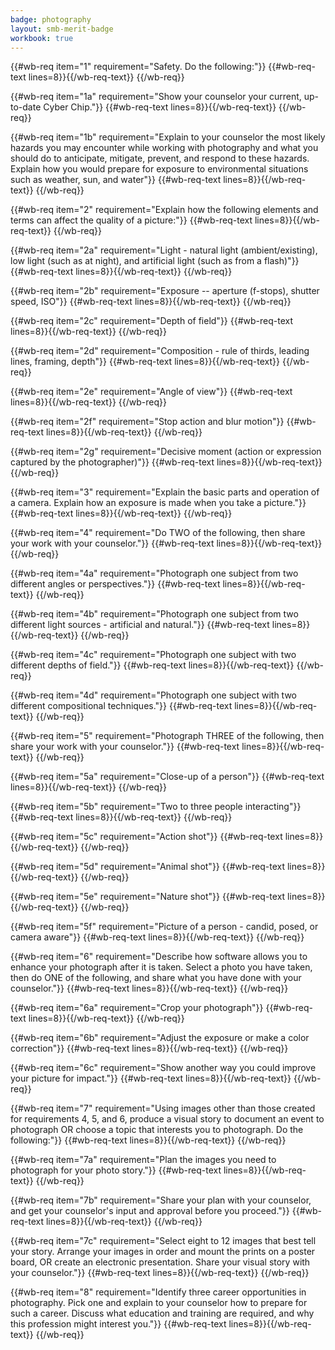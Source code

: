 ```yaml
---
badge: photography
layout: smb-merit-badge
workbook: true
---
```



{{#wb-req item="1" requirement="Safety. Do the following:"}}
{{#wb-req-text lines=8}}{{/wb-req-text}}
{{/wb-req}}

{{#wb-req item="1a" requirement="Show your counselor your current, up-to-date Cyber Chip."}}
{{#wb-req-text lines=8}}{{/wb-req-text}}
{{/wb-req}}

{{#wb-req item="1b" requirement="Explain to your counselor the most likely hazards you may encounter while working with photography and what you should do to anticipate, mitigate, prevent, and respond to these hazards. Explain how you would prepare for exposure to environmental situations such as weather, sun, and water"}}
{{#wb-req-text lines=8}}{{/wb-req-text}}
{{/wb-req}}

{{#wb-req item="2" requirement="Explain how the following elements and terms can affect the quality of a picture:"}}
{{#wb-req-text lines=8}}{{/wb-req-text}}
{{/wb-req}}

{{#wb-req item="2a" requirement="Light - natural light (ambient/existing), low light (such as at night), and artificial light (such as from a flash)"}}
{{#wb-req-text lines=8}}{{/wb-req-text}}
{{/wb-req}}

{{#wb-req item="2b" requirement="Exposure -- aperture (f-stops), shutter speed, ISO"}}
{{#wb-req-text lines=8}}{{/wb-req-text}}
{{/wb-req}}

{{#wb-req item="2c" requirement="Depth of field"}}
{{#wb-req-text lines=8}}{{/wb-req-text}}
{{/wb-req}}

{{#wb-req item="2d" requirement="Composition - rule of thirds, leading lines, framing, depth"}}
{{#wb-req-text lines=8}}{{/wb-req-text}}
{{/wb-req}}

{{#wb-req item="2e" requirement="Angle of view"}}
{{#wb-req-text lines=8}}{{/wb-req-text}}
{{/wb-req}}

{{#wb-req item="2f" requirement="Stop action and blur motion"}}
{{#wb-req-text lines=8}}{{/wb-req-text}}
{{/wb-req}}

{{#wb-req item="2g" requirement="Decisive moment (action or expression captured by the photographer)"}}
{{#wb-req-text lines=8}}{{/wb-req-text}}
{{/wb-req}}

{{#wb-req item="3" requirement="Explain the basic parts and operation of a camera. Explain how an exposure is made when you take a picture."}}
{{#wb-req-text lines=8}}{{/wb-req-text}}
{{/wb-req}}

{{#wb-req item="4" requirement="Do TWO of the following, then share your work with your counselor."}}
{{#wb-req-text lines=8}}{{/wb-req-text}}
{{/wb-req}}

{{#wb-req item="4a" requirement="Photograph one subject from two different angles or perspectives."}}
{{#wb-req-text lines=8}}{{/wb-req-text}}
{{/wb-req}}

{{#wb-req item="4b" requirement="Photograph one subject from two different light sources - artificial and natural."}}
{{#wb-req-text lines=8}}{{/wb-req-text}}
{{/wb-req}}

{{#wb-req item="4c" requirement="Photograph one subject with two different depths of field."}}
{{#wb-req-text lines=8}}{{/wb-req-text}}
{{/wb-req}}

{{#wb-req item="4d" requirement="Photograph one subject with two different compositional techniques."}}
{{#wb-req-text lines=8}}{{/wb-req-text}}
{{/wb-req}}

{{#wb-req item="5" requirement="Photograph THREE of the following, then share your work with your counselor."}}
{{#wb-req-text lines=8}}{{/wb-req-text}}
{{/wb-req}}

{{#wb-req item="5a" requirement="Close-up of a person"}}
{{#wb-req-text lines=8}}{{/wb-req-text}}
{{/wb-req}}

{{#wb-req item="5b" requirement="Two to three people interacting"}}
{{#wb-req-text lines=8}}{{/wb-req-text}}
{{/wb-req}}

{{#wb-req item="5c" requirement="Action shot"}}
{{#wb-req-text lines=8}}{{/wb-req-text}}
{{/wb-req}}

{{#wb-req item="5d" requirement="Animal shot"}}
{{#wb-req-text lines=8}}{{/wb-req-text}}
{{/wb-req}}

{{#wb-req item="5e" requirement="Nature shot"}}
{{#wb-req-text lines=8}}{{/wb-req-text}}
{{/wb-req}}

{{#wb-req item="5f" requirement="Picture of a person - candid, posed, or camera aware"}}
{{#wb-req-text lines=8}}{{/wb-req-text}}
{{/wb-req}}

{{#wb-req item="6" requirement="Describe how software allows you to enhance your photograph after it is taken. Select a photo you have taken, then do ONE of the following, and share what you have done with your counselor."}}
{{#wb-req-text lines=8}}{{/wb-req-text}}
{{/wb-req}}

{{#wb-req item="6a" requirement="Crop your photograph"}}
{{#wb-req-text lines=8}}{{/wb-req-text}}
{{/wb-req}}

{{#wb-req item="6b" requirement="Adjust the exposure or make a color correction"}}
{{#wb-req-text lines=8}}{{/wb-req-text}}
{{/wb-req}}

{{#wb-req item="6c" requirement="Show another way you could improve your picture for impact."}}
{{#wb-req-text lines=8}}{{/wb-req-text}}
{{/wb-req}}

{{#wb-req item="7" requirement="Using images other than those created for requirements 4, 5, and 6, produce a visual story to document an event to photograph OR choose a topic that interests you to photograph. Do the following:"}}
{{#wb-req-text lines=8}}{{/wb-req-text}}
{{/wb-req}}

{{#wb-req item="7a" requirement="Plan the images you need to photograph for your photo story."}}
{{#wb-req-text lines=8}}{{/wb-req-text}}
{{/wb-req}}

{{#wb-req item="7b" requirement="Share your plan with your counselor, and get your counselor's input and approval before you proceed."}}
{{#wb-req-text lines=8}}{{/wb-req-text}}
{{/wb-req}}

{{#wb-req item="7c" requirement="Select eight to 12 images that best tell your story. Arrange your images in order and mount the prints on a poster board, OR create an electronic presentation. Share your visual story with your counselor."}}
{{#wb-req-text lines=8}}{{/wb-req-text}}
{{/wb-req}}

{{#wb-req item="8" requirement="Identify three career opportunities in photography. Pick one and explain to your counselor how to prepare for such a career. Discuss what education and training are required, and why this profession might interest you."}}
{{#wb-req-text lines=8}}{{/wb-req-text}}
{{/wb-req}}
